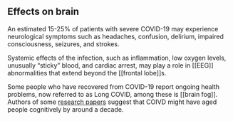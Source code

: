 ## Effects on brain
An estimated 15-25% of patients with severe COVID-19 may experience neurological symptoms such as headaches, confusion, delirium, impaired consciousness, seizures, and strokes.

Systemic effects of the infection, such as inflammation, low oxygen levels, unusually “sticky” blood, and cardiac arrest, may play a role in [[EEG]] abnormalities that extend beyond the [[frontal lobe]]s.

Some people who have recovered from COVID-19 report ongoing health problems, now referred to as Long COVID, among these is [[brain fog]]. Authors of some [research papers](https://www.medrxiv.org/content/10.1101/2020.10.20.20215863v1) suggest that COIVD might have aged people cognitively by around a decade.